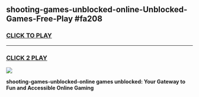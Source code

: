 
## shooting-games-unblocked-online-Unblocked-Games-Free-Play #fa208
<h3>
<a href="https://us.freeplayer.one?title=shooting-games-unblocked-online&ref=9M">CLICK TO PLAY</a></h3>
<hr>

<h3>
<a href="https://us.freeplayer.one?title=shooting-games-unblocked-online&ref=9M">CLICK 2 PLAY</a>
  
</h3>

<a href="https://us.freeplayer.one?title=shooting-games-unblocked-online&ref=9M"><img src="https://clearcache.store/games.png"></a>


**shooting-games-unblocked-online games unblocked: Your Gateway to Fun and Accessible Online Gaming**
